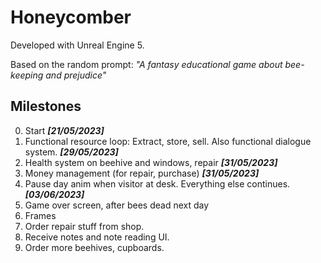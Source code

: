 # Honeycomber

Developed with Unreal Engine 5.

Based on the random prompt: _"A fantasy educational game about bee-keeping and prejudice"_

## Milestones
0. Start ***[21/05/2023]***
1. Functional resource loop: Extract, store, sell. Also functional dialogue system. ***[29/05/2023]***
2. Health system on beehive and windows, repair ***[31/05/2023]***
3. Money management (for repair, purchase) ***[31/05/2023]***
4. Pause day anim when visitor at desk. Everything else continues. ***[03/06/2023]***
5. Game over screen, after bees dead next day
6. Frames
7. Order repair stuff from shop.
8. Receive notes and note reading UI.
9. Order more beehives, cupboards.